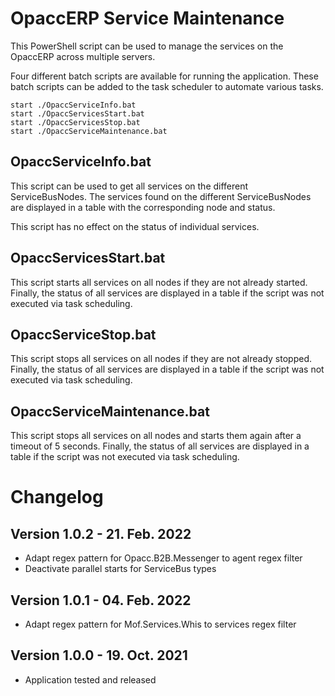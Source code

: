 # OpaccERP Service Maintenance

This PowerShell script can be used to manage the services on the OpaccERP across multiple servers.

Four different batch scripts are available for running the application. These batch scripts can be added to the task scheduler to automate various tasks.

```batch
start ./OpaccServiceInfo.bat
start ./OpaccServicesStart.bat
start ./OpaccServicesStop.bat
start ./OpaccServiceMaintenance.bat
```

## OpaccServiceInfo.bat
This script can be used to get all services on the different ServiceBusNodes. The services found on the different ServiceBusNodes are displayed in a table with the corresponding node and status.

This script has no effect on the status of individual services.

## OpaccServicesStart.bat
This script starts all services on all nodes if they are not already started. Finally, the status of all services are displayed in a table if the script was not executed via task scheduling.

## OpaccServiceStop.bat
This script stops all services on all nodes if they are not already stopped. Finally, the status of all services are displayed in a table if the script was not executed via task scheduling.

## OpaccServiceMaintenance.bat
This script stops all services on all nodes and starts them again after a timeout of 5 seconds. Finally, the status of all services are displayed in a table if the script was not executed via task scheduling.


# Changelog

## Version 1.0.2 - 21. Feb. 2022
- Adapt regex pattern for Opacc.B2B.Messenger to agent regex filter
- Deactivate parallel starts for ServiceBus types

## Version 1.0.1 - 04. Feb. 2022
- Adapt regex pattern for Mof.Services.Whis to services regex filter

## Version 1.0.0 - 19. Oct. 2021
- Application tested and released
